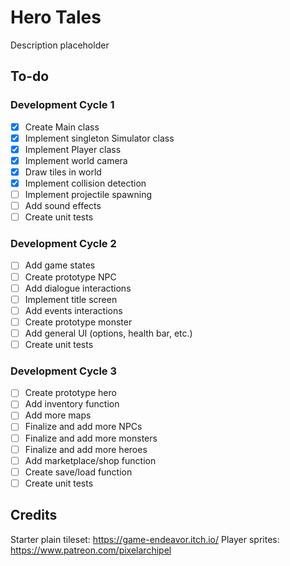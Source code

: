 # Hero Tales
Description placeholder

## To-do
### Development Cycle 1
- [X] Create Main class
- [X] Implement singleton Simulator class
- [X] Implement Player class
- [X] Implement world camera
- [X] Draw tiles in world
- [X] Implement collision detection
- [ ] Implement projectile spawning
- [ ] Add sound effects
- [ ] Create unit tests

### Development Cycle 2
- [ ] Add game states
- [ ] Create prototype NPC
- [ ] Add dialogue interactions
- [ ] Implement title screen
- [ ] Add events interactions
- [ ] Create prototype monster
- [ ] Add general UI (options, health bar, etc.)
- [ ] Create unit tests

### Development Cycle 3
- [ ] Create prototype hero
- [ ] Add inventory function
- [ ] Add more maps
- [ ] Finalize and add more NPCs
- [ ] Finalize and add more monsters
- [ ] Finalize and add more heroes
- [ ] Add marketplace/shop function
- [ ] Create save/load function
- [ ] Create unit tests

## Credits
Starter plain tileset: https://game-endeavor.itch.io/
Player sprites: https://www.patreon.com/pixelarchipel